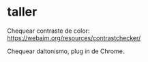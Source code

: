 # taller


Chequear contraste de color: https://webaim.org/resources/contrastchecker/

Chequear daltonismo, plug in de Chrome.
